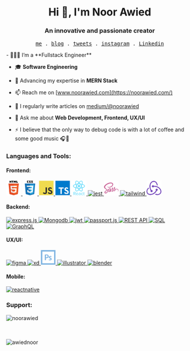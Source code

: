 <h1 align="center">Hi 👋, I'm Noor Awied</h1>
<h3 align="center">An innovative and passionate creator</h3>


<p align="center">
  <samp>
    <a href="https://noorawied.com">me</a> .
    <a href="https://noorawied.com">blog</a> .    
    <a href="https://twitter.com/awiednoor">tweets</a> .
    <a href="https://www.instagram.com/awiednoor/">instagram</a> .
    <a href="https://www.linkedin.com/in/noorawied/">Linkedin</a>
  </samp>
</p>
- 👩🏻‍💻 I’m a **Fullstack Engineer**
  
- 🎓 **Software Engineering** 

- 🌱 Advancing my expertise in **MERN Stack**

- 📫 Reach me on [www.noorawied.com](https://noorawied.com/)

- 📝 I regularly write articles on [medium/@noorawied](https://medium.com/@awiednoor)

- 💬 Ask me about **Web Development, Frontend, UX/UI**

- ⚡ I believe that the only way to debug code is with a lot of coffee and some good music 🎧🎵


<h3 align="left">Languages and Tools:</h3>
<h4 align="left">Frontend:</h4>
<p align="left">
  <a href="https://www.w3.org/html/" target="_blank" rel="noreferrer">
    <img
      src="https://raw.githubusercontent.com/devicons/devicon/master/icons/html5/html5-original-wordmark.svg"
      alt="html5"
      width="40"
      height="40"
    />
  </a>
  <a href="https://www.w3schools.com/css/" target="_blank" rel="noreferrer">
    <img
      src="https://raw.githubusercontent.com/devicons/devicon/master/icons/css3/css3-original-wordmark.svg"
      alt="css3"
      width="40"
      height="40"
    />
  </a>
  <a
    href="https://developer.mozilla.org/en-US/docs/Web/JavaScript"
    target="_blank"
    rel="noreferrer"
  >
    <img
      src="https://raw.githubusercontent.com/devicons/devicon/master/icons/javascript/javascript-original.svg"
      alt="javascript"
      width="40"
      height="40"
    />
  </a>
  <a href="https://www.typescriptlang.org/" target="_blank" rel="noreferrer">
    <img
      src="https://raw.githubusercontent.com/devicons/devicon/master/icons/typescript/typescript-original.svg"
      alt="typescript"
      width="40"
      height="40"
    />
  </a>

  <a href="https://reactjs.org/" target="_blank" rel="noreferrer">
    <img
      src="https://raw.githubusercontent.com/devicons/devicon/master/icons/react/react-original-wordmark.svg"
      alt="react"
      width="40"
      height="40"
    />
  </a>
  <a href="https://jestjs.io" target="_blank" rel="noreferrer">
    <img
      src="https://www.vectorlogo.zone/logos/jestjsio/jestjsio-icon.svg"
      alt="jest"
      width="40"
      height="40"
    />
  </a>
  <a href="https://sass-lang.com" target="_blank" rel="noreferrer">
    <img
      src="https://raw.githubusercontent.com/devicons/devicon/master/icons/sass/sass-original.svg"
      alt="sass"
      width="40"
      height="40"
    />
  </a>
  <a href="https://tailwindcss.com/" target="_blank" rel="noreferrer">
    <img
      src="https://www.vectorlogo.zone/logos/tailwindcss/tailwindcss-icon.svg"
      alt="tailwind"
      width="40"
      height="40"
    />
  </a>
  <a href="https://redux.js.org" target="_blank" rel="noreferrer"> 
    <img 
       src="https://raw.githubusercontent.com/devicons/devicon/master/icons/redux/redux-original.svg" 
        alt="redux" 
         width="40" 
         height="40"/> 
  </a>
</p>
<h4 align="left">Backend:</h4>
<p align="left">

 <a href="https://expressjs.com/" target="_blank" rel="noreferrer"> 
    <img 
       src="https://inapp.com/wp-content/uploads/elementor/thumbs/express-js-01-1-q05uw85vt1jqloiy5k82sfy7tgvysgt1uqld8slsbc.png" 
        alt="express.js" 
         width="100" 
         height="40"/> 
  </a>

   <a href="https://www.mongodb.com/" target="_blank" rel="noreferrer"> 
    <img 
       src="https://cdn.freebiesupply.com/logos/thumbs/2x/mongodb-logo.png" 
        alt="Mongodb" 
         width="70" 
         height="40"/> 
  </a>

   <a href="https://jwt.io/" target="_blank" rel="noreferrer"> 
    <img 
       src="https://jwt.io/img/pic_logo.svg" 
        alt="jwt" 
         width="40" 
         height="40"/> 
  </a>

  <a href="https://www.passportjs.org/" target="_blank" rel="noreferrer"> 
    <img 
       src="https://www.passportjs.org/images/logo.svg" 
        alt="passport.js" 
         width="40" 
         height="40"/> 
  </a>

  <a href="https://keenethics.com/wp-content/uploads/2022/01/rest-api-1.svg](https://restfulapi.net/" target="_blank" rel="noreferrer"> 
    <img 
       src="https://keenethics.com/wp-content/uploads/2022/01/rest-api-1.svg" 
        alt="REST API" 
         width="70" 
         height="40"/> 
  </a>

  <a href="https://www.w3schools.com/sql/" target="_blank" rel="noreferrer"> 
    <img 
       src="https://db.cs.uni-tuebingen.de/teaching/ws2223/sql-is-a-programming-language/logo.svg" 
        alt="SQL" 
         width="40" 
         height="40"/> 
  </a>

 <a href="https://graphql.org/" target="_blank" rel="noreferrer"> 
    <img 
       src="https://ww1.freelogovectors.net/wp-content/uploads/2021/01/graphql-logo-freelogovectors.net_.png" 
        alt="GraphQL" 
         width="40" 
         height="40"/> 
  </a>
  
</p>
<h4 align="left">UX/UI:</h4>

<p align="left">
  <a href="https://www.figma.com/" target="_blank" rel="noreferrer">
    <img
      src="https://www.vectorlogo.zone/logos/figma/figma-icon.svg"
      alt="figma"
      width="40"
      height="40"
    />
  </a>
  <a
    href="https://www.adobe.com/products/xd.html"
    target="_blank"
    rel="noreferrer"
  >
    <img
      src="https://cdn.worldvectorlogo.com/logos/adobe-xd.svg"
      alt="xd"
      width="40"
      height="40"
    />
  </a>
  <a href="https://www.photoshop.com/en" target="_blank" rel="noreferrer">
    <img
      src="https://raw.githubusercontent.com/devicons/devicon/master/icons/photoshop/photoshop-line.svg"
      alt="photoshop"
      width="40"
      height="40"
    />
  </a>
  <a
    href="https://www.adobe.com/in/products/illustrator.html"
    target="_blank"
    rel="noreferrer"
  >
    <img
      src="https://www.vectorlogo.zone/logos/adobe_illustrator/adobe_illustrator-icon.svg"
      alt="illustrator"
      width="40"
      height="40"
    />
  </a>
  <a href="https://www.blender.org/" target="_blank" rel="noreferrer">
    <img
      src="https://download.blender.org/branding/community/blender_community_badge_white.svg"
      alt="blender"
      width="40"
      height="40"
    />
  </a>
</p>
<h4 align="left">Mobile:</h4>
<p align="left">
  <a href="https://reactnative.dev/" target="_blank" rel="noreferrer">
    <img
      src="https://reactnative.dev/img/header_logo.svg"
      alt="reactnative"
      width="40"
      height="40"
    />
  </a>
</p>

<h3 align="left">Support:</h3>
<p><a href="https://www.buymeacoffee.com/noorawied"> <img align="left" src="https://cdn.buymeacoffee.com/buttons/v2/default-yellow.png" height="50" width="210" alt="noorawied" /></a></p><br><br>
<br>
<p><img align="left" src="https://github-readme-stats.vercel.app/api/top-langs?username=awiednoor&show_icons=true&locale=en&layout=compact" alt="awiednoor" /></p>

